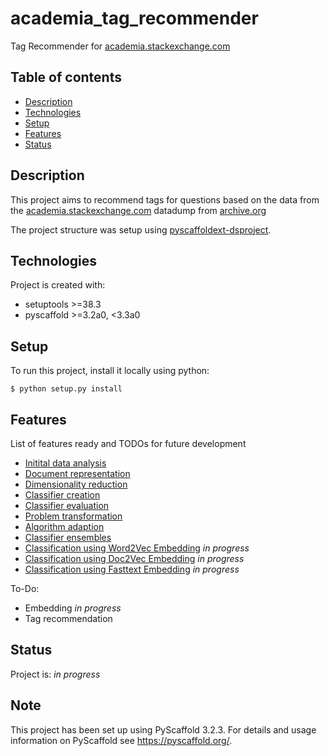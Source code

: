 # academia_tag_recommender

Tag Recommender for [academia.stackexchange.com](https://academia.stackexchange.com/)

## Table of contents
* [Description](#description)
* [Technologies](#technologies)
* [Setup](#setup)
* [Features](#features)
* [Status](#status)

## Description

This project aims to recommend tags for questions based on the data from the [academia.stackexchange.com](https://academia.stackexchange.com/)
 datadump from [archive.org](https://archive.org/details/stackexchange)
 
 The project structure was setup using [pyscaffoldext-dsproject](https://github.com/pyscaffold/pyscaffoldext-dsproject).
 
## Technologies
Project is created with:
* setuptools >=38.3
* pyscaffold >=3.2a0, <3.3a0
	
## Setup
To run this project, install it locally using python:

```
$ python setup.py install
```

## Features
List of features ready and TODOs for future development
* [Initital data analysis](notebooks/1.0-me-initial-data-exploration.ipynb)
* [Document representation](notebooks/2.0-me-document-representation.ipynb)
* [Dimensionality reduction](notebooks/3.0-me-dimensionality-reduction.ipynb)
* [Classifier creation](notebooks/4.0-me-classification.ipynb)
* [Classifier evaluation](notebooks/5.0-me-evaluation.ipynb)
* [Problem transformation](notebooks/6.0-me-problem-transformation.ipynb)
* [Algorithm adaption](notebooks/7.0-me-algorithm-adaption.ipynb)
* [Classifier ensembles](notebooks/8.0-me-ensemble.ipynb)
* [Classification using Word2Vec Embedding](notebooks/9.0-me-classification-word2vec.ipynb) _in progress_
* [Classification using Doc2Vec Embedding](notebooks/9.1-me-classification-doc2vec.ipynb) _in progress_
* [Classification using Fasttext Embedding](notebooks/9.2-me-classification-fasttext.ipynb) _in progress_

To-Do:
* Embedding _in progress_
* Tag recommendation

## Status
Project is: _in progress_

## Note

This project has been set up using PyScaffold 3.2.3. For details and usage
information on PyScaffold see https://pyscaffold.org/.
